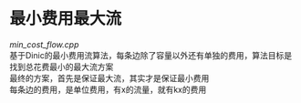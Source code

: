# 最小费用最大流

*min_cost_flow.cpp*  
基于Dinic的最小费用流算法，每条边除了容量以外还有单独的费用，算法目标是找到总花费最小的最大流方案  
最终的方案，首先是保证最大流，其实才是保证最小费用  
每条边的费用，是单位费用，有x的流量，就有kx的费用